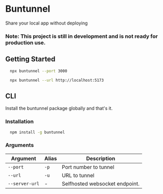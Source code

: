 # Buntunnel

Share your local app without deploying

### Note: This project is still in development and is not ready for production use.

## Getting Started

```bash
  npx buntunnel --port 3000
```

```bash
  npx buntunnel --url http://localhost:5173
```

## CLI

Install the buntunnel package globally and that's it.

### Installation

```bash
  npm install -g buntunnel
```

### Arguments

| Argument       | Alias | Description                    |
| -------------- | ----- | ------------------------------ |
| `--port`       | `-p`  | Port number to tunnel          |
| `--url`        | `-u`  | URL to tunnel                  |
| `--server-url` | -     | Selfhosted websocket endpoint. |
